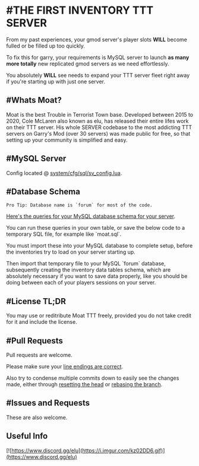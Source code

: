 #THE FIRST INVENTORY TTT SERVER
=========
From my past experiences, your gmod server's player slots __WILL__ become fulled or be filled up too quickly.

To fix this for garry, your requirements is MySQL server to launch __as many more totally__ new replicated gmod servers as we need effortlessly.

You absolutely __WILL__ see needs to expand your TTT server fleet right away if you're starting up with just one server.

#Whats Moat?
---
Moat is the best Trouble in Terrorist Town base. Developed between 2015 to 2020, Cole McLaren also known as elu, has released their entire lifes work on their TTT server. His whole SERVER codebase to the most addicting TTT servers on Garry's Mod (over 30 servers) was made public for free, so that setting up your community is simplified and easy.

#MySQL Server
---
Config located @ [system/cfg/sql/sv_config.lua](https://github.com/colemclaren/moat-gg-ttt/blob/master/addons/moat_addons/lua/system/cfg/sql/sv_config.lua#L3-L6).


#Database Schema
---
``Pro Tip: Database name is `forum` for most of the code.``

[Here's the queries for your MySQL database schema for your server](https://github.com/colemclaren/moat-gg-ttt/blob/master/db.sql).

You can run these queries in your own table, or save the below code to a temporary SQL file, for example like \`moat.sql\`.

You must import these into your MySQL database to complete setup, before the inventories try to load on your server starting up.

Then import that temporary file to your MySQL \`forum\` database, subsequently creating the inventory data tables schema, which are absolutely necessary if you want to save data properly, like you should be doing between each of your players sessions on your server.

#License TL;DR
---
You may use or reditribute Moat TTT freely, provided you do not take credit for it and include the license.

#Pull Requests
---
Pull requests are welcome.

Please make sure your [line endings are correct](https://help.github.com/articles/dealing-with-line-endings/).

Also try to condense multiple commits down to easily see the changes made, either through [resetting the head](http://stackoverflow.com/a/5201642) or [rebasing the branch](http://stackoverflow.com/a/5189600).

#Issues and Requests
---
These are also welcome.

Useful Info
---
[![https://www.discord.gg/elu](https://i.imgur.com/kz02DD6.gif)](https://www.discord.gg/elu)
